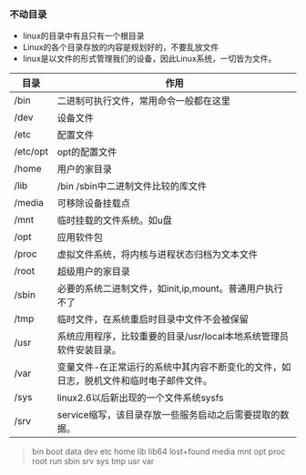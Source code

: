 ### 不动目录
- linux的目录中有且只有一个根目录
- Linux的各个目录存放的内容是规划好的，不要乱放文件
- linux是以文件的形式管理我们的设备，因此Linux系统，一切皆为文件。



目录 | 作用 | 
---|---
/bin | 二进制可执行文件，常用命令一般都在这里
/dev| 设备文件
/etc |配置文件
/etc/opt|opt的配置文件
/home|用户的家目录
/lib | /bin  /sbin中二进制文件比较的库文件
/media | 可移除设备挂载点
/mnt | 临时挂载的文件系统。如u盘
/opt | 应用软件包
/proc | 虚拟文件系统，将内核与进程状态归档为文本文件
/root |超级用户的家目录
/sbin|必要的系统二进制文件，如init,ip,mount。普通用户执行不了
/tmp| 临时文件，在系统重启时目录中文件不会被保留
/usr| 系统应用程序，比较重要的目录/usr/local本地系统管理员软件安装目录。
/var | 变量文件-在正常运行的系统中其内容不断变化的文件，如日志，脱机文件和临时电子邮件文件。
/sys |linux2.6以后新出现的一个文件系统sysfs
/srv| service缩写，该目录存放一些服务启动之后需要提取的数据。
>bin  boot  data  dev  etc  home  lib  lib64  lost+found  media  mnt  opt  proc  root  run  sbin  srv  sys  tmp  usr  var

